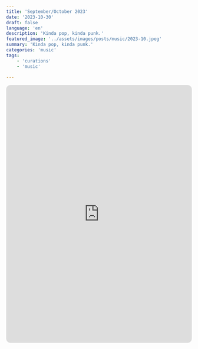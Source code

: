 ```yaml
---
title: 'September/October 2023'
date: '2023-10-30'
draft: false
language: 'en'
description: 'Kinda pop, kinda punk.'
featured_image: '../assets/images/posts/music/2023-10.jpeg'
summary: 'Kinda pop, kinda punk.'
categories: 'music'
tags:
    - 'curations'
    - 'music'

---
```

<!-- @format -->
<iframe
    style="border-radius:12px"
    src="https://open.spotify.com/embed/playlist/7fD6gEqlVHprwCy6ZdGX7n"
    width="100%"
    height="700"
    frameBorder="0"
    allowfullscreen=""
    allow="
        autoplay;
        clipboard-write;
        encrypted-media;
        fullscreen;
        picture-in-picture
    "
    loading="lazy"
></iframe>
